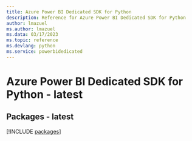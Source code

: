 ```yaml
---
title: Azure Power BI Dedicated SDK for Python
description: Reference for Azure Power BI Dedicated SDK for Python
author: lmazuel
ms.author: lmazuel
ms.data: 03/17/2023
ms.topic: reference
ms.devlang: python
ms.service: powerbidedicated
---
```

# Azure Power BI Dedicated SDK for Python - latest
## Packages - latest
[!INCLUDE [packages](power-bi-dedicated-index.md)]